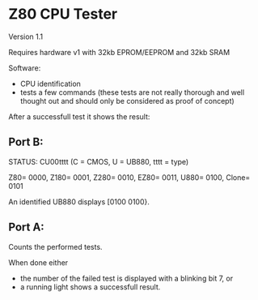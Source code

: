 # Z80 CPU Tester

Version 1.1

Requires hardware v1 with 32kb EPROM/EEPROM and 32kb SRAM

Software:
- CPU identification
- tests a few commands (these tests are not really thorough and well thought out and should only be considered as proof of concept)

After a successfull test it shows the result:

## Port B:

STATUS: CU00tttt (C = CMOS, U = UB880, tttt = type)

Z80= 0000, Z180= 0001, Z280= 0010, EZ80= 0011, U880= 0100, Clone= 0101

An identified UB880 displays [0100 0100}.

## Port A:

Counts the performed tests.

When done either 
- the number of the failed test is displayed with a blinking bit 7, or 
- a running light shows a successfull result.